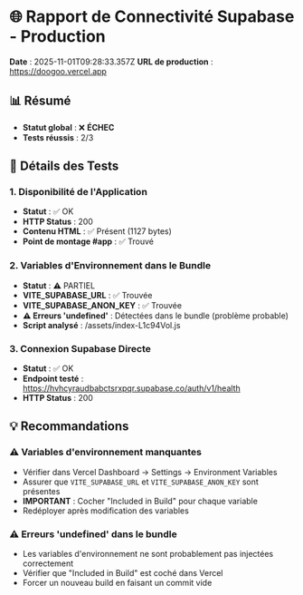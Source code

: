 # 🌐 Rapport de Connectivité Supabase - Production

**Date** : 2025-11-01T09:28:33.357Z
**URL de production** : https://doogoo.vercel.app

## 📊 Résumé

- **Statut global** : ❌ **ÉCHEC**
- **Tests réussis** : 2/3

## 🧪 Détails des Tests

### 1. Disponibilité de l'Application

- **Statut** : ✅ OK
- **HTTP Status** : 200
- **Contenu HTML** : ✅ Présent (1127 bytes)
- **Point de montage #app** : ✅ Trouvé

### 2. Variables d'Environnement dans le Bundle

- **Statut** : ⚠️  PARTIEL
- **VITE_SUPABASE_URL** : ✅ Trouvée
- **VITE_SUPABASE_ANON_KEY** : ✅ Trouvée
- **⚠️  Erreurs 'undefined'** : Détectées dans le bundle (problème probable)
- **Script analysé** : /assets/index-L1c94Vol.js

### 3. Connexion Supabase Directe

- **Statut** : ✅ OK
- **Endpoint testé** : https://hvhcyraudbabctsrxpqr.supabase.co/auth/v1/health
- **HTTP Status** : 200

## 💡 Recommandations

### ⚠️  Variables d'environnement manquantes

- Vérifier dans Vercel Dashboard → Settings → Environment Variables
- Assurer que `VITE_SUPABASE_URL` et `VITE_SUPABASE_ANON_KEY` sont présentes
- **IMPORTANT** : Cocher "Included in Build" pour chaque variable
- Redéployer après modification des variables

### ⚠️  Erreurs 'undefined' dans le bundle

- Les variables d'environnement ne sont probablement pas injectées correctement
- Vérifier que "Included in Build" est coché dans Vercel
- Forcer un nouveau build en faisant un commit vide

